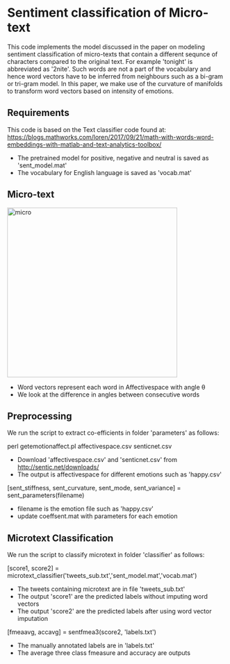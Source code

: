 # Sentiment classification of Micro-text
This code implements the model discussed in the paper on modeling sentiment classification of micro-texts that contain a different sequnce of characters compared to the original text. For example 'tonight' is abbreviated as '2nite'. Such words are not a part of the vocabulary and hence word vectors have to be inferred from neighbours such as a bi-gram or tri-gram model. In this paper, we make use of the curvature of manifolds to transform word vectors based on intensity of emotions. 

Requirements
---
This code is based on the Text classifier code found at:
https://blogs.mathworks.com/loren/2017/09/21/math-with-words-word-embeddings-with-matlab-and-text-analytics-toolbox/

- The pretrained model for positive, negative and neutral is saved as 'sent_model.mat'
- The vocabulary for English language is saved as 'vocab.mat'

Micro-text
---
<img width="391" alt="micro" src="https://user-images.githubusercontent.com/65399216/219829913-c73be03f-8e51-405a-84e1-c2a5f44efd22.png">

- Word vectors represent each word in Affectivespace with angle &theta;
- We look at the difference in angles between consecutive words

Preprocessing
---

We run the script to extract co-efficients in folder 'parameters' as follows:

perl getemotionaffect.pl affectivespace.csv senticnet.csv
- Download 'affectivespace.csv' and 'senticnet.csv' from http://sentic.net/downloads/
- The output is affectivespace for different emotions such as 'happy.csv'

[sent_stiffness, sent_curvature, sent_mode, sent_variance] = sent_parameters(filename)
- filename is the emotion file such as 'happy.csv'
- update coeffsent.mat with parameters for each emotion

Microtext Classification
---

We run the script to classify microtext in folder 'classifier' as follows:

[score1, score2] = microtext_classifier('tweets_sub.txt','sent_model.mat','vocab.mat')
- The tweets containing microtext are in file 'tweets_sub.txt'
- The output 'score1' are the predicted labels without imputing word vectors
- The output 'score2' are the predicted labels after using word vector imputation

[fmeaavg, accavg] = sentfmea3(score2, 'labels.txt')
- The manually annotated labels are in 'labels.txt'
- The average three class fmeasure and accuracy are outputs

